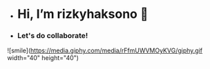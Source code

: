 - <h1> Hi, I’m rizkyhaksono 👋</h1>

- <h3>Let's do collaborate!</h3>

![smile](https://media.giphy.com/media/rFfmUWVMOyKVG/giphy.gif width="40" height="40")


<!---
rizkyhaksono/rizkyhaksono is a ✨ special ✨ repository because its `README.md` (this file) appears on your GitHub profile.
You can click the Preview link to take a look at your changes.
--->
